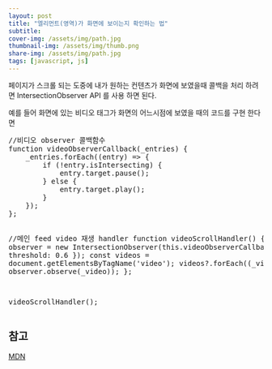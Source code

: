 ```yaml
---
layout: post 
title: "엘리먼트(영역)가 화면에 보이는지 확인하는 법"
subtitle:
cover-img: /assets/img/path.jpg 
thumbnail-img: /assets/img/thumb.png 
share-img: /assets/img/path.jpg 
tags: [javascript, js]
---
```

<p>페이지가 스크롤 되는 도중에 내가 원하는 컨텐츠가 화면에 보였을때 콜백을 처리 하려면 IntersectionObserver API 를 사용 하면 된다.</p>
<!--more-->
<p>예를 들어 화면에 있는 비디오 태그가 화면의 어느시점에 보였을 때의 코드를 구현 한다면</p>
<pre class="html">
//비디오 observer 콜백함수
function videoObserverCallback(_entries) {
    _entries.forEach((entry) => {
        if (!entry.isIntersecting) {
            entry.target.pause();
        } else {
            entry.target.play();
        }
    });
};

//메인 feed video 재생 handler
function videoScrollHandler() {
    const observer = new IntersectionObserver(this.videoObserverCallback, { threshold: 0.6 });
    const videos = document.getElementsByTagName('video');
    videos?.forEach((_video) => observer.observe(_video));
};

videoScrollHandler();
</pre>

<h2 class="text-clip clip-img">참고</h2>
<a href="https://developer.mozilla.org/ko/docs/Web/API/Intersection_Observer_API" target="_blank">MDN</a>